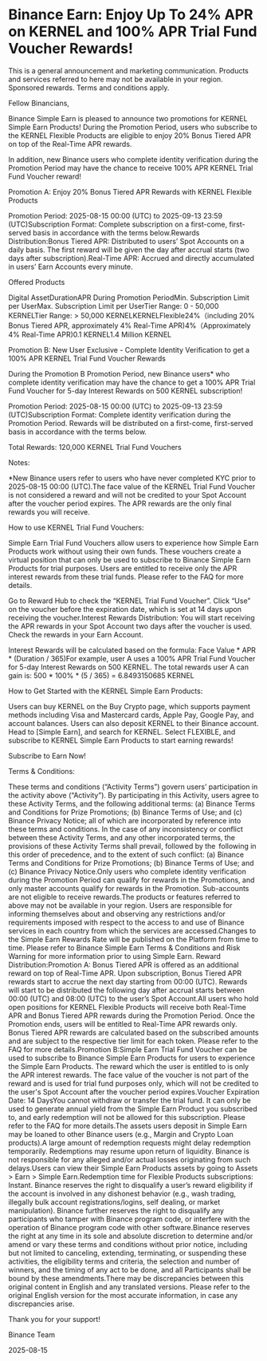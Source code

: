# Binance Earn: Enjoy Up To 24% APR on KERNEL and 100% APR Trial Fund Voucher Rewards!

This is a general announcement and marketing communication. Products and services referred to here may not be available in your region. Sponsored rewards. Terms and conditions apply. 

Fellow Binancians,

Binance Simple Earn is pleased to announce two promotions for KERNEL Simple Earn Products! During the Promotion Period, users who subscribe to the KERNEL Flexible Products are eligible to enjoy 20% Bonus Tiered APR on top of the Real-Time APR rewards. 

In addition, new Binance users who complete identity verification during the Promotion Period may have the chance to receive 100% APR KERNEL Trial Fund Voucher reward! 

Promotion A: Enjoy 20% Bonus Tiered APR Rewards with KERNEL Flexible Products

Promotion Period: 2025-08-15 00:00 (UTC) to 2025-09-13 23:59 (UTC)Subscription Format: Complete subscription on a first-come, first-served basis in accordance with the terms below.Rewards Distribution:Bonus Tiered APR: Distributed to users’ Spot Accounts on a daily basis. The first reward will be given the day after accrual starts (two days after subscription).Real-Time APR: Accrued and directly accumulated in users’ Earn Accounts every minute.

Offered Products

Digital AssetDurationAPR During Promotion PeriodMin. Subscription Limit per UserMax. Subscription Limit per UserTier Range: 0 - 50,000 KERNELTier Range: > 50,000 KERNELKERNELFlexible24%（including 20% Bonus Tiered APR, approximately 4% Real-Time APR)4%（Approximately 4% Real-Time APR)0.1 KERNEL1.4 Million KERNEL

Promotion B: New User Exclusive - Complete Identity Verification to get a 100% APR KERNEL Trial Fund Voucher Rewards

During the Promotion B Promotion Period, new Binance users* who complete identity verification may have the chance to get a 100% APR Trial Fund Voucher for 5-day Interest Rewards on 500 KERNEL subscription!

Promotion Period: 2025-08-15 00:00 (UTC) to 2025-09-13 23:59 (UTC)Subscription Format: Complete identity verification during the Promotion Period. Rewards will be distributed on a first-come, first-served basis in accordance with the terms below.

Total Rewards: 120,000 KERNEL Trial Fund Vouchers

Notes: 

*New Binance users refer to users who have never completed KYC prior to 2025-08-15 00:00 (UTC).The face value of the KERNEL Trial Fund Voucher is not considered a reward and will not be credited to your Spot Account after the voucher period expires. The APR rewards are the only final rewards you will receive.

How to use KERNEL Trial Fund Vouchers:

Simple Earn Trial Fund Vouchers allow users to experience how Simple Earn Products work without using their own funds. These vouchers create a virtual position that can only be used to subscribe to Binance Simple Earn Products for trial purposes. Users are entitled to receive only the APR interest rewards from these trial funds.  Please refer to the FAQ for more details.

Go to Reward Hub to check the “KERNEL Trial Fund Voucher”. Click “Use” on the voucher before the expiration date, which is set at 14 days upon receiving the voucher.Interest Rewards Distribution: You will start receiving the APR rewards in your Spot Account two days after the voucher is used. Check the rewards in your Earn Account.

Interest Rewards will be calculated based on the formula: Face Value * APR * (Duration / 365)For example, user A uses a 100% APR Trial Fund Voucher for 5-day Interest Rewards on 500 KERNEL. The total rewards user A can gain is: 500 * 100% * (5 / 365) = 6.8493150685 KERNEL

How to Get Started with the KERNEL Simple Earn Products:

Users can buy KERNEL on the Buy Crypto page, which supports payment methods including Visa and Mastercard cards, Apple Pay, Google Pay, and account balances. Users can also deposit KERNEL to their Binance account. Head to [Simple Earn], and search for KERNEL. Select FLEXIBLE, and subscribe to KERNEL Simple Earn Products to start earning rewards!

Subscribe to Earn Now!

Terms & Conditions:

These terms and conditions (“Activity Terms”) govern users’ participation in the activity above (“Activity”). By participating in this Activity, users agree to these Activity Terms, and the following additional terms: (a) Binance Terms and Conditions for Prize Promotions; (b) Binance Terms of Use; and (c) Binance Privacy Notice; all of which are incorporated by reference into these terms and conditions. In the case of any inconsistency or conflict between these Activity Terms, and any other incorporated terms, the provisions of these Activity Terms shall prevail, followed by the  following in this order of precedence, and to the extent of such conflict: (a) Binance Terms and Conditions for Prize Promotions; (b) Binance Terms of Use; and (c) Binance Privacy Notice.Only users who complete identity verification during the Promotion Period can qualify for rewards in the Promotions, and only master accounts qualify for rewards in the Promotion. Sub-accounts are not eligible to receive rewards.The products or features referred to above may not be available in your region. Users are responsible for informing themselves about and observing any restrictions and/or requirements imposed with respect to the access to and use of Binance services in each country from which the services are accessed.Changes to the Simple Earn Rewards Rate will be published on the Platform from time to time. Please refer to Binance Simple Earn Terms & Conditions and Risk Warning for more information prior to using Simple Earn. Reward Distribution:Promotion A: Bonus Tiered APR is offered as an additional reward on top of Real-Time APR. Upon subscription, Bonus Tiered APR rewards start to accrue the next day starting from 00:00 (UTC). Rewards will start to be distributed the following day after accrual starts between 00:00 (UTC) and 08:00 (UTC) to the user’s Spot Account.All users who hold open positions for KERNEL Flexible Products will receive both Real-Time APR and Bonus Tiered APR rewards during the Promotion Period. Once the Promotion ends, users will be entitled to Real-Time APR rewards only. Bonus Tiered APR rewards are calculated based on the subscribed amounts and are subject to the respective tier limit for each token. Please refer to the FAQ for more details.Promotion B:Simple Earn Trial Fund Voucher can be used to subscribe to Binance Simple Earn Products for users to experience the Simple Earn Products. The reward which the user is entitled to is only the APR interest rewards. The face value of the voucher is not part of the reward and is used for trial fund purposes only, which will not be credited to the user's Spot Account after the voucher period expires.Voucher Expiration Date: 14 DaysYou cannot withdraw or transfer the trial fund. It can only be used to generate annual yield from the Simple Earn Product you subscribed to, and early redemption will not be allowed for this subscription. Please refer to the FAQ for more details.The assets users deposit in Simple Earn may be loaned to other Binance users (e.g., Margin and Crypto Loan products).A large amount of redemption requests might delay redemption temporarily. Redemptions may resume upon return of liquidity. Binance is not responsible for any alleged and/or actual losses originating from such delays.Users can view their Simple Earn Products assets by going to Assets > Earn > Simple Earn.Redemption time for Flexible Products subscriptions: Instant. Binance reserves the right to disqualify a user’s reward eligibility if the account is involved in any dishonest behavior (e.g., wash trading, illegally bulk account registrations/logins, self dealing, or market manipulation). Binance further reserves the right to disqualify any participants who tamper with Binance program code, or interfere with the operation of Binance program code with other software.Binance reserves the right at any time in its sole and absolute discretion to determine and/or amend or vary these terms and conditions without prior notice, including but not limited to canceling, extending, terminating, or suspending these activities, the eligibility terms and criteria, the selection and number of winners, and the timing of any act to be done, and all Participants shall be bound by these amendments.There may be discrepancies between this original content in English and any translated versions. Please refer to the original English version for the most accurate information, in case any discrepancies arise.

Thank you for your support!

Binance Team

2025-08-15